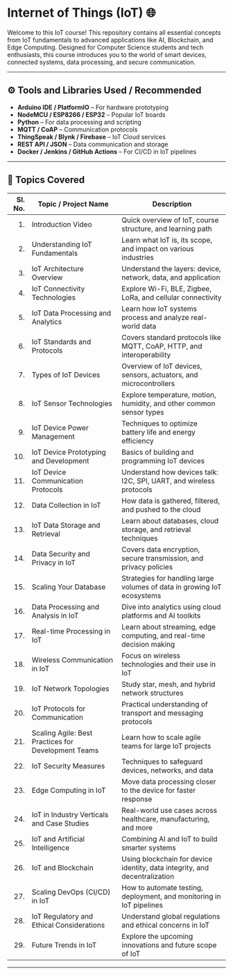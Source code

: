 # Internet of Things (IoT) 🌐 

Welcome to this IoT course! This repository contains all essential concepts from IoT fundamentals to advanced applications like AI, Blockchain, and Edge Computing. Designed for Computer Science students and tech enthusiasts, this course introduces you to the world of smart devices, connected systems, data processing, and secure communication.

---

## ⚙️ Tools and Libraries Used / Recommended

- **Arduino IDE / PlatformIO** – For hardware prototyping
- **NodeMCU / ESP8266 / ESP32** – Popular IoT boards
- **Python** – For data processing and scripting
- **MQTT / CoAP** – Communication protocols
- **ThingSpeak / Blynk / Firebase** – IoT Cloud services
- **REST API / JSON** – Data communication and storage
- **Docker / Jenkins / GitHub Actions** – For CI/CD in IoT pipelines

---

## 📘 Topics Covered

| Sl. No. | Topic / Project Name                                      | Description                                                                 |
|--------:|-----------------------------------------------------------|-----------------------------------------------------------------------------|
| 1.      | Introduction Video                                        | Quick overview of IoT, course structure, and learning path                 |
| 2.      | Understanding IoT Fundamentals                            | Learn what IoT is, its scope, and impact on various industries             |
| 3.      | IoT Architecture Overview                                 | Understand the layers: device, network, data, and application              |
| 4.      | IoT Connectivity Technologies                             | Explore Wi-Fi, BLE, Zigbee, LoRa, and cellular connectivity                |
| 5.      | IoT Data Processing and Analytics                         | Learn how IoT systems process and analyze real-world data                  |
| 6.      | IoT Standards and Protocols                               | Covers standard protocols like MQTT, CoAP, HTTP, and interoperability      |
| 7.      | Types of IoT Devices                                      | Overview of IoT devices, sensors, actuators, and microcontrollers          |
| 8.      | IoT Sensor Technologies                                   | Explore temperature, motion, humidity, and other common sensor types       |
| 9.      | IoT Device Power Management                               | Techniques to optimize battery life and energy efficiency                  |
| 10.     | IoT Device Prototyping and Development                    | Basics of building and programming IoT devices                             |
| 11.     | IoT Device Communication Protocols                        | Understand how devices talk: I2C, SPI, UART, and wireless protocols        |
| 12.     | Data Collection in IoT                                    | How data is gathered, filtered, and pushed to the cloud                    |
| 13.     | IoT Data Storage and Retrieval                            | Learn about databases, cloud storage, and retrieval techniques             |
| 14.     | Data Security and Privacy in IoT                          | Covers data encryption, secure transmission, and privacy policies          |
| 15.     | Scaling Your Database                                     | Strategies for handling large volumes of data in growing IoT ecosystems    |
| 16.     | Data Processing and Analysis in IoT                       | Dive into analytics using cloud platforms and AI toolkits                  |
| 17.     | Real-time Processing in IoT                               | Learn about streaming, edge computing, and real-time decision making       |
| 18.     | Wireless Communication in IoT                             | Focus on wireless technologies and their use in IoT                        |
| 19.     | IoT Network Topologies                                    | Study star, mesh, and hybrid network structures                            |
| 20.     | IoT Protocols for Communication                           | Practical understanding of transport and messaging protocols               |
| 21.     | Scaling Agile: Best Practices for Development Teams       | Learn how to scale agile teams for large IoT projects                      |
| 22.     | IoT Security Measures                                     | Techniques to safeguard devices, networks, and data                        |
| 23.     | Edge Computing in IoT                                     | Move data processing closer to the device for faster response              |
| 24.     | IoT in Industry Verticals and Case Studies                | Real-world use cases across healthcare, manufacturing, and more            |
| 25.     | IoT and Artificial Intelligence                           | Combining AI and IoT to build smarter systems                              |
| 26.     | IoT and Blockchain                                        | Using blockchain for device identity, data integrity, and decentralization |
| 27.     | Scaling DevOps (CI/CD) in IoT                             | How to automate testing, deployment, and monitoring in IoT pipelines       |
| 28.     | IoT Regulatory and Ethical Considerations                 | Understand global regulations and ethical concerns in IoT                  |
| 29.     | Future Trends in IoT                                      | Explore the upcoming innovations and future scope of IoT                   |

---

